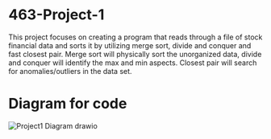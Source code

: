 # 463-Project-1
This project focuses on creating a program that reads through a file of stock financial data and sorts it by utilizing merge sort, divide and conquer and fast closest pair. Merge sort will physically sort the unorganized data, divide and conquer will identify the max and min aspects. Closest pair will search for anomalies/outliers in the data set. 

# Diagram for code
![Project1 Diagram drawio](https://github.com/user-attachments/assets/4ff68e25-95b0-44a2-ad90-67ce9aef6ce0)
